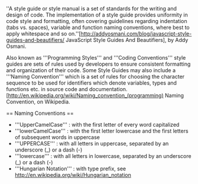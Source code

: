 ''A style guide or style manual is a set of standards for the writing and design of code. The implementation of a style guide provides uniformity in code style and formatting, often covering guidelines regarding indentation (tabs vs. spaces), variable and function naming conventions, where best to apply whitespace and so on.''<ref name="summary">[http://addyosmani.com/blog/javascript-style-guides-and-beautifiers/ JavaScript Style Guides And Beautifiers], by Addy Osmani.</ref>

Also known as '''Programming Styles''' and '''Coding Conventions''' style guides are sets of rules used by developers to ensure consistent formatting and organization of their code. Some Style Guides may also include a '''Naming Convention''' which is a set of rules for choosing the character sequence to be used for identifiers which denote variables, types and functions etc. in source code and documentation.<ref name="naming-convention">[http://en.wikipedia.org/wiki/Naming_convention_(programming) Naming Convention, on Wikipedia.</ref>

== Naming Conventions<ref name="naming-convention"/> ==

* '''UpperCamelCase''' : with the first letter of every word capitalized
* '''lowerCamelCase''' : with the first letter lowercase and the first letters of subsequent words in uppercase
* '''UPPERCASE''' : with all letters in uppercase, separated by an underscore (_) or a dash (-)
* '''lowercase''' : with all letters in lowercase, separated by an underscore (_) or a dash (-)
* '''Hungarian Notation''' : with type prefix, see http://en.wikipedia.org/wiki/Hungarian_notation


<references />